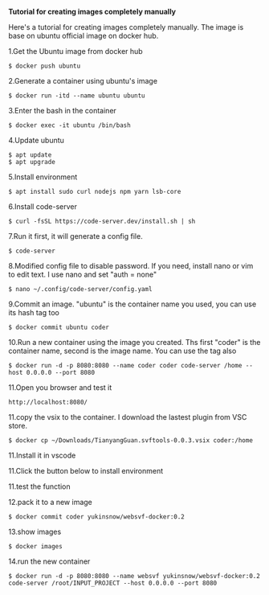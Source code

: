 **Tutorial for creating images completely manually**

Here's a tutorial for creating images completely manually.
The image is base on ubuntu official image on docker hub.    

1.Get the Ubuntu image from docker hub  

```shell
$ docker push ubuntu
```

2.Generate a container using ubuntu's image

```shell
$ docker run -itd --name ubuntu ubuntu
```

3.Enter the bash in the container

```shell
$ docker exec -it ubuntu /bin/bash
```

4.Update ubuntu

```shell
$ apt update
$ apt upgrade
```

5.Install environment

```shell
$ apt install sudo curl nodejs npm yarn lsb-core 
```

6.Install code-server

```shell
$ curl -fsSL https://code-server.dev/install.sh | sh
```

7.Run it first, it will generate a config file.

```shell
$ code-server
```

8.Modified config file to disable password. If you need, install nano or vim to edit text. I use nano and set "auth = none"

```shell
$ nano ~/.config/code-server/config.yaml
```

9.Commit an image. "ubuntu" is the container name you used, you can use its hash tag too

```shell
$ docker commit ubuntu coder
```

10.Run a new container using the image you created. Ths first "coder" is the container name, second is the image name. You can use the tag also 

```shell
$ docker run -d -p 8080:8080 --name coder coder code-server /home --host 0.0.0.0 --port 8080
```

11.Open you browser and test it

`` http://localhost:8080/ ``

11.copy the vsix to the container. I download the lastest plugin from VSC store.

```shell
$ docker cp ~/Downloads/TianyangGuan.svftools-0.0.3.vsix coder:/home
```

11.Install it in vscode

11.Click the button below to install environment

11.test the function

12.pack it to a new image

```shell
$ docker commit coder yukinsnow/websvf-docker:0.2
```

13.show images

```shell
$ docker images
```

14.run the new container

```shell
$ docker run -d -p 8080:8080 --name websvf yukinsnow/websvf-docker:0.2 code-server /root/INPUT_PROJECT --host 0.0.0.0 --port 8080
```
